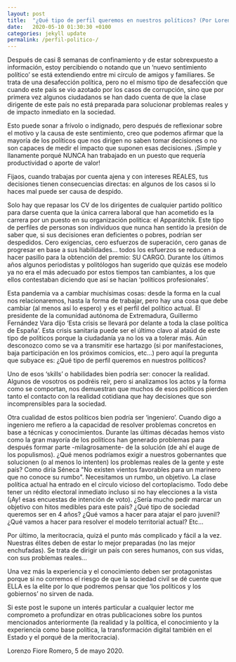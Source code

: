 ```yaml
---
layout: post
title:  "¿Qué tipo de perfil queremos en nuestros políticos? (Por Lorenzo Fiore)"
date:   2020-05-10 01:30:30 +0100
categories: jekyll update
permalink: /perfil-politico-/
---
```


Después de casi 8 semanas de confinamiento y de estar sobrexpuesto a información, estoy percibiendo o notando que un ‘nuevo sentimiento político’ se está extendiendo entre mi círculo de amigos y familiares. Se trata de una desafección política, pero no el mismo tipo de desafección que cuando este país se vio azotado por los casos de corrupción, sino que por primera vez algunos ciudadanos se han dado cuenta de que la clase dirigente de este país no está preparada para solucionar problemas reales y de impacto inmediato en la sociedad.

Esto puede sonar a frívolo o indignado, pero después de reflexionar sobre el motivo y la causa de este sentimiento, creo que podemos afirmar que la mayoría de los políticos que nos dirigen no saben tomar decisiones o no son capaces de medir el impacto que suponen esas decisiones. ¡Simple y llanamente porqué NUNCA han trabajado en un puesto que requería productividad o aporte de valor!

Fijaos, cuando trabajas por cuenta ajena y con intereses REALES, tus decisiones tienen consecuencias directas: en algunos de los casos si lo haces mal puede ser causa de despido.

Solo hay que repasar los CV de los dirigentes de cualquier partido político para darse cuenta que la única carrera laboral que han acometido es la carrera por un puesto en su organización política: el Apparátchik. Este tipo de perfiles de personas son individuos que nunca han sentido la presión de saber que, si sus decisiones eran deficientes o pobres, podrían ser despedidos. Cero exigencias, cero esfuerzos de superación, cero ganas de progresar en base a sus habilidades… todos los esfuerzos se reducen a hacer pasillo para la obtención del premio: SU CARGO.
Durante los últimos años algunos periodistas y politólogos han sugerido que quizás ese modelo ya no era el más adecuado por estos tiempos tan cambiantes, a los que ellos contestaban diciendo que así se hacían ‘políticos profesionales’.

Esta pandemia va a cambiar muchísimas cosas: desde la forma en la cual nos relacionaremos, hasta la forma de trabajar, pero hay una cosa que debe cambiar (al menos así lo espero) y es el perfil del político actual. El presidente de la comunidad autónoma de Extremadura, Guillermo Fernández Vara dijo ‘Esta crisis se llevará por delante a toda la clase política de España’. Esta crisis sanitaria puede ser el último clavo al ataúd de este tipo de políticos porque la ciudadanía ya no los va a tolerar más. Aún desconozco como se va a transmitir ese hartazgo (si por manifestaciones, baja participación en los próximos comicios, etc…) pero aquí la pregunta que subyace es: ¿Qué tipo de perfil queremos en nuestros políticos?

Uno de esos ‘skills’ o habilidades bien podría ser: conocer la realidad. Algunos de vosotros os podréis reír, pero si analizamos los actos y la forma como se comportan, nos demuestran que muchos de esos políticos pierden tanto el contacto con la realidad cotidiana que hay decisiones que son incomprensibles para la sociedad.

Otra cualidad de estos políticos bien podría ser ‘ingeniero’. Cuando digo a ingeniero me refiero a la capacidad de resolver problemas concretos en base a técnicas y conocimientos. Durante las últimas décadas hemos visto como la gran mayoría de los políticos han generado problemas para después formar parte -milagrosamente- de la solución (de ahí el auge de los populismos). ¿Qué menos podríamos exigir a nuestros gobernantes que solucionen (o al menos lo intenten) los problemas reales de la gente y este país? Como diría Séneca "No existen vientos favorables para un marinero que no conoce su rumbo". Necesitamos un rumbo, un objetivo. La clase política actual ha entrado en el círculo vicioso del cortoplacismo. Todo debe tener un rédito electoral inmediato incluso si no hay elecciones a la vista (¡Ay! esas encuestas de intención de voto). ¿Sería mucho pedir marcar un objetivo con hitos medibles para este país? ¿Qué tipo de sociedad queremos ser en 4 años? ¿Qué vamos a hacer para atajar el paro juvenil? ¿Qué vamos a hacer para resolver el modelo territorial actual? Etc…

Por último, la meritocracia, quizá el punto más complicado y fácil a la vez. Nuestras élites deben de estar lo mejor preparadas (no las mejor enchufadas). Se trata de dirigir un país con seres humanos, con sus vidas, con sus problemas reales…

Una vez más la experiencia y el conocimiento deben ser protagonistas porque si no corremos el riesgo de que la sociedad civil se dé cuente que ELLA es la elite por lo que podremos pensar que ‘los políticos y los gobiernos’ no sirven de nada.

Si este post le supone un interés particular a cualquier lector me comprometo a profundizar en otras publicaciones sobre los puntos mencionados anteriormente (la realidad y la política, el conocimiento y la experiencia como base política, la transformación digital también en el Estado y el porqué de la meritocracia).



Lorenzo Fiore Romero, 5 de mayo 2020.
